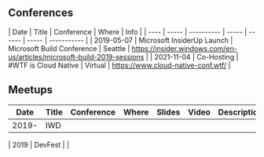 ## Conferences

| Date | Title | Conference | Where | Info |
| ---- | ----- | ---------- | ----- | ------ | ----- | ----------- |
| 2019-05-07 | Microsoft InsiderUp Launch | Microsoft Build Conference | Seattle | https://insider.windows.com/en-us/articles/microsoft-build-2019-sessions |
| 2021-11-04 | Co-Hosting | #WTF is Cloud Native | Virtual | https://www.cloud-native-conf.wtf/ |


## Meetups

| Date | Title | Conference | Where | Slides | Video | Description |
| ---- | ----- | ---------- | ----- | ------ | ----- | ----------- |
| 2019- | IWD |
| 
 2019 | DevFest |
|
